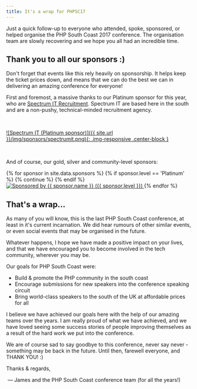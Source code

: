 ```yaml
---
title: It's a wrap for PHPSC17
---
```


Just a quick follow-up to everyone who attended, spoke, sponsored, or helped organise the PHP South Coast 2017 conference. The organisation team are slowly recovering and we hope you all had an incredible time.

## Thank you to all our sponsors :)
Don't forget that events like this rely heavily on sponsorship. It helps keep the ticket prices down, and means that we can do the best we can in delivering an amazing conference for everyone!

First and foremost, a massive thanks to our Platinum sponsor for this year, who are [Spectrum IT Recruitment](https://www.spectrumit.co.uk). Spectrum IT are based here in the south and are a non-pushy, technical-minded recruitment agency.

&nbsp;

[![Spectrum IT (Platinum sponsor)]({{ site.url }}/img/sponsors/spectrumit.png){: .img-responsive .center-block }](https://www.spectrumit.co.uk)

&nbsp;

And of course, our gold, silver and community-level sponsors:

<div class="container" id="sponsors-bar">
    <div class="row">
        {% for sponsor in site.data.sponsors %}
					{% if sponsor.level == 'Platinum' %}
						{% continue %}
					{% endif %}
					<a href="{{ sponsor.url }}" target="_blank" rel="noopener noreferrer">
							<img src="/img/sponsors/{{ sponsor.logo }}" alt="Sponsored by {{ sponsor.name }} ({{ sponsor.level }})"
									 title="{{ sponsor.name }} ({{ sponsor.level }})">
					</a>
        {% endfor %}
    </div>
</div>

## That's a wrap...
As many of you will know, this is the last PHP South Coast conference, at least in it's current incarnation. We did hear rumours of other similar events, or even social events that may be organised in the future. 

Whatever happens, I hope we have made a positive impact on your lives, and that we have encouraged you to become involved in the tech community, wherever you may be.

Our goals for PHP South Coast were:

* Build & promote the PHP community in the south coast
* Encourage submissions for new speakers into the conference speaking circuit
* Bring world-class speakers to the south of the UK at affordable prices for all

I believe we have achieved our goals here with the help of our amazing teams over the years. I am really proud of what we have achieved, and we have loved seeing some success stories of people improving themselves as a result of the hard work we put into the conference.

We are of course sad to say goodbye to this conference, never say never - something may be back in the future. Until then, farewell everyone, and THANK YOU! :)

Thanks & regards,

&nbsp;&mdash; James and the PHP South Coast conference team (for all the years!)